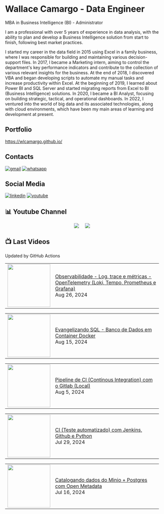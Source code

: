 # Wallace Camargo - Data Engineer

MBA in Business Intelligence (BI) - Administrator

I am a professional with over 5 years of experience in data analysis, with the ability to plan and develop a Business Intelligence solution from start to finish, following best market practices.

I started my career in the data field in 2015 using Excel in a family business, where I was responsible for building and maintaining various decision-support files. In 2017, I became a Marketing intern, aiming to control the department's key performance indicators and contribute to the collection of various relevant insights for the business. At the end of 2018, I discovered VBA and began developing scripts to automate my manual tasks and increase productivity within Excel. At the beginning of 2019, I learned about Power BI and SQL Server and started migrating reports from Excel to BI (Business Intelligence) solutions. In 2020, I became a BI Analyst, focusing on building strategic, tactical, and operational dashboards. In 2022, I ventured into the world of big data and its associated technologies, along with cloud environments, which have been my main areas of learning and development at present.

## Portfolio
https://wlcamargo.github.io/

## Contacts
[![gmail](https://img.shields.io/badge/Gmail-D14836?style=for-the-badge&logo=gmail&logoColor=white)](mailto:wallacecpdg@gmail.com?subject=registerProtocolHandler()%20FTW!&body=Check%20out%20what%20I%20learned%20at%20http%3A%2F%2Fupdates.html5rocks.com%2F2012%2F02%2FGetting-Gmail-to-handle-all-mailto-links-with-registerProtocolHandler%0A%0APlus%2C%20flawless%20handling%20of%20the%20subject%20and%20body%20parameters.%20Bonus%20from%20RFC%202368!)
[![whatsapp](https://img.shields.io/badge/WhatsApp-25D366?style=for-the-badge&logo=whatsapp&logoColor=white)](https://web.whatsapp.com/send?phone=+351926802230)

## Social Media
[![linkedin](https://img.shields.io/badge/LinkedIn-0077B5?style=for-the-badge&logo=linkedin&logoColor=white)](https://www.linkedin.com/in/wallace-camargo-35b615171/)
[![youtube](https://img.shields.io/badge/YouTube-FF0000?style=for-the-badge&logo=youtube&logoColor=white)](https://www.youtube.com/channel/UCK0B4IoF57JoiVVVeEcN8-A/videos)

## 📊 Youtube Channel 

<div style="display: flex; justify-content: center;">
  <div style="margin-right: 10px;">
    <a href="http://youtube.com/@wallacecamargo1043?sub_confirmation=1">
      <img src="https://img.shields.io/youtube/channel/subscribers/UCK0B4IoF57JoiVVVeEcN8-A" />
    </a>
  </div>

  <div style="margin-left: 10px;">
    <a href="http://youtube.com/@wallacecamargo1043?sub_confirmation=1">
      <img src="https://img.shields.io/youtube/channel/views/UCK0B4IoF57JoiVVVeEcN8-A" />
    </a>
  </div>
</div>


## 📺 Last Videos

Updated by GitHub Actions

<!-- YOUTUBE:START --><table><tr><td><a href="https://www.youtube.com/watch?v=WHJmahuQ3Sw"><img width="140px" src="https://i.ytimg.com/vi/WHJmahuQ3Sw/mqdefault.jpg"></a></td>
<td><a href="https://www.youtube.com/watch?v=WHJmahuQ3Sw">Observabilidade - Log, trace e métricas - OpenTelemetry &lpar;Loki, Tempo, Prometheus e Grafana&rpar;</a><br/>Aug 26, 2024</td></tr></table>
<table><tr><td><a href="https://www.youtube.com/watch?v=97mi44KE070"><img width="140px" src="https://i.ytimg.com/vi/97mi44KE070/mqdefault.jpg"></a></td>
<td><a href="https://www.youtube.com/watch?v=97mi44KE070">Evangelizando SQL - Banco de Dados em Container Docker</a><br/>Aug 15, 2024</td></tr></table>
<table><tr><td><a href="https://www.youtube.com/watch?v=UDcW_MpF-TI"><img width="140px" src="https://i.ytimg.com/vi/UDcW_MpF-TI/mqdefault.jpg"></a></td>
<td><a href="https://www.youtube.com/watch?v=UDcW_MpF-TI">Pipeline de CI &lpar;Continous Integration&rpar; com o Gitlab &lpar;Local&rpar;</a><br/>Aug 5, 2024</td></tr></table>
<table><tr><td><a href="https://www.youtube.com/watch?v=SGnqbHoiCDY"><img width="140px" src="https://i.ytimg.com/vi/SGnqbHoiCDY/mqdefault.jpg"></a></td>
<td><a href="https://www.youtube.com/watch?v=SGnqbHoiCDY">CI &lpar;Teste automatizado&rpar; com Jenkins, Github  e Python</a><br/>Jul 29, 2024</td></tr></table>
<table><tr><td><a href="https://www.youtube.com/watch?v=r0X-c7lWT8U"><img width="140px" src="https://i.ytimg.com/vi/r0X-c7lWT8U/mqdefault.jpg"></a></td>
<td><a href="https://www.youtube.com/watch?v=r0X-c7lWT8U">Catalogando dados do Minio + Postgres com Open Metadata</a><br/>Jul 16, 2024</td></tr></table>
<!-- YOUTUBE:END -->









